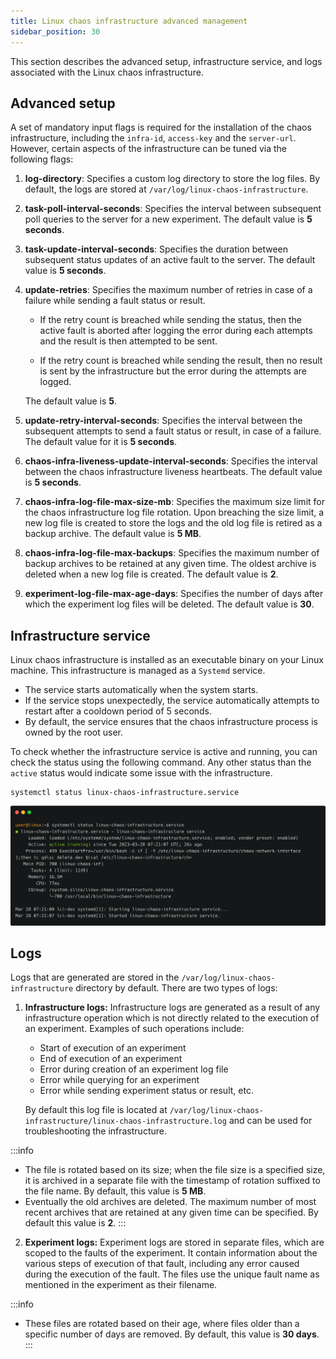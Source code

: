 ```yaml
---
title: Linux chaos infrastructure advanced management
sidebar_position: 30
---
```

This section describes the advanced setup, infrastructure service, and logs associated with the Linux chaos infrastructure.

## Advanced setup
A set of mandatory input flags is required for the installation of the chaos infrastructure, including the `infra-id`, `access-key` and the `server-url`. However, certain aspects of the infrastructure can be tuned via the following flags:
1. **log-directory**: Specifies a custom log directory to store the log files. By default, the logs are stored at `/var/log/linux-chaos-infrastructure`.
2. **task-poll-interval-seconds**: Specifies the interval between subsequent poll queries to the server for a new experiment. The default value is **5 seconds**.
3. **task-update-interval-seconds**: Specifies the duration between subsequent status updates of an active fault to the server. The default value is **5 seconds**.
4. **update-retries**: Specifies the maximum number of retries in case of a failure while sending a fault status or result.

    * If the retry count is breached while sending the status, then the active fault is aborted after logging the error during each attempts and the result is then attempted to be sent.
    
    * If the retry count is breached while sending the result, then no result is sent by the infrastructure but the error during the attempts are logged.
    
    The default value is **5**.
  
5. **update-retry-interval-seconds**: Specifies the interval between the subsequent attempts to send a fault status or result, in case of a failure. The default value for it is **5 seconds**.
6. **chaos-infra-liveness-update-interval-seconds**: Specifies the interval between the chaos infrastructure liveness heartbeats. The default value is **5 seconds**.
7. **chaos-infra-log-file-max-size-mb**: Specifies the maximum size limit for the chaos infrastructure log file rotation. Upon breaching the size limit, a new log file is created to store the logs and the old log file is retired as a backup archive. The default value is **5 MB**.
8. **chaos-infra-log-file-max-backups**: Specifies the maximum number of backup archives to be retained at any given time. The oldest archive is deleted when a new log file is created. The default value is **2**.
9. **experiment-log-file-max-age-days**: Specifies the number of days after which the experiment log files will be deleted. The default value is **30**.

## Infrastructure service
Linux chaos infrastructure is installed as an executable binary on your Linux machine. This infrastructure is managed as a `Systemd` service.
- The service starts automatically when the system starts.
- If the service stops unexpectedly, the service automatically attempts to restart after a cooldown period of 5 seconds.
- By default, the service ensures that the chaos infrastructure process is owned by the root user.

To check whether the infrastructure service is active and running, you can check the status using the following command. Any other status than the `active` status would indicate some issue with the infrastructure.
```
systemctl status linux-chaos-infrastructure.service
```
![Terminal](./static/linux-chaos-infrastructure-advanced-management/terminal.png)

## Logs
Logs that are generated are stored in the `/var/log/linux-chaos-infrastructure` directory by default. There are two types of logs:
1. **Infrastructure logs:** Infrastructure logs are generated as a result of any infrastructure operation which is not directly related to the execution of an experiment. Examples of such operations include:
    - Start of execution of an experiment
    - End of execution of an experiment
    - Error during creation of an experiment log file
    - Error while querying for an experiment
    - Error while sending experiment status or result, etc.

    By default this log file is located at `/var/log/linux-chaos-infrastructure/linux-chaos-infrastructure.log` and can be used for troubleshooting the infrastructure.

:::info
- The file is rotated based on its size; when the file size is a specified size, it is archived in a separate file with the timestamp of rotation suffixed to the file name. By default, this value is **5 MB**.
- Eventually the old archives are deleted. The maximum number of most recent archives that are retained at any given time can be specified. By default this value is **2**.
:::

2. **Experiment logs:** Experiment logs are stored in separate files, which are scoped to the faults of the experiment. It contain information about the various steps of execution of that fault, including any error caused during the execution of the fault. The files use the unique fault name as mentioned in the experiment as their filename.

:::info
- These files are rotated based on their age, where files older than a specific number of days are removed. By default, this value is **30 days**.
:::
